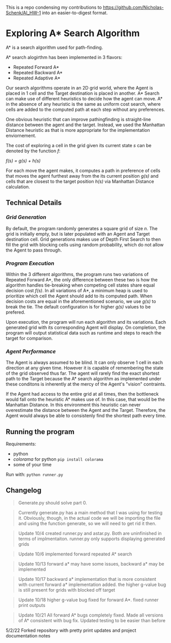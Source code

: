 This is a repo condensing my contributions to https://github.com/Nicholas-Schenk/AI_HW-1 into an easier-to-digest format. 

# Exploring A* Search Algorithm
A* is a search algorithm used for path-finding.

A* search alogirthm has been implemented in 3 flavors: 
- Repeated Forward A*
- Repeated Backward A*
- Repeated Adaptive A*

Our search algorithms operate in an 2D grid world, where the Agent is placed in 1 cell and the Target destination is placed in another.
A* Search can make use of different heuristics to decide how the agent can move. A* in the absence of any heuristic is the same as uniform cost search, where cells are added to the computed path at each step without any preferences. 

One obvious heuristic that can improve pathingfinding is straight-line distance between the agent and the target. Instead, we used the Manhattan Distance heuristic as that is more appropriate for the implementation enviornement.

The cost of exploring a cell in the grid given its current state *s* can be denoted by the function *f*:

*f(s) = g(s) + h(s)*

For each move the agent makes, it computes a path in preference of cells that moves the agent furthest away from the its current position *g(s)* and cells that are closest to the target position *h(s)* via Manhattan Distance calculation.


## Technical Details

### *Grid Generation*

By default, the program randomly generates a square grid of size *n*. The grid is initially empty, but is later populated with an Agent and Target destination cell. Grid generations makes use of Depth First Search to then fill the grid with blocking cells using random probability, which do not allow the Agent to pass through. 

### *Program Execution*

Within the 3 different algorithms, the program runs two variations of Repeated Forward A*, the only difference between these two is how the algorithm handles tie-breaking when competing cell states share equal decision cost *f(s)*. In all variations of A*, a minimum heap is used to prioritize which cell the Agent should add to its computed path. When decision costs are equal in the aforementioned scenario, we use *g(s)* to break the tie. The default configuration is for higher *g(s)* values to be prefered.

Upon execution, the program will run each algorithm and its variations. Each generated grid with its corresponding Agent will display. On completion, the program will output statistical data such as runtime and steps to reach the target for comparison.

### *Agent Performance*

The Agent is always assumed to be blind. It can only observe 1 cell in each direction at any given time. However it is capable of remembering the state of the grid observed thus far. The agent will rarely find the exact shortest path to the Target because the A* search algorithm as implemented under these conditons is inherently at the mercy of the Agent's "vision" contraints. 

If the Agent had access to the entire grid at all times, then the bottleneck would fall onto the heuristic A* makes use of. In this case, that would be the Manhattan Distance. In this environment this heuristic can never overestimate the distance between the Agent and the Target. Therefore, the Agent would always be able to consistenly find the shortest path every time.

## Running the program

Requirements:
- python
- *colorama* for python `pip install colorama`
- some of your time

Run with:
`python runner.py`

## Changelog

>Generate.py should solve part 0.

>Currently generate.py has a main method that I was using for testing it. Obviously, though, in the actual code we will be importing the file and using the function generate, so we will need to get rid it then.

>Update 10/4 created runner.py and astar.py. Both are uninfinished in terms of implmentaiton. runner.py only supports displaying generated grids

>Update 10/6 implemented forward repeated A* search

>Update 10/13 forward a* may have some issues, backward a* may be implemented

>Update 10/17 backward a* implementation that is more consistent with current forward a* implementation added. the higher g-value bug is still present for grids with blocked off target

>Update 10/18 higher g-value bug fixed for forward A*. fixed runner print outputs

>Update 10/21 All forward A* bugs completely fixed. Made all versions of A* consistent with bug fix. Updated testing to be easier than before

5/2/22 Forked repository with pretty print updates and project documentation notes
